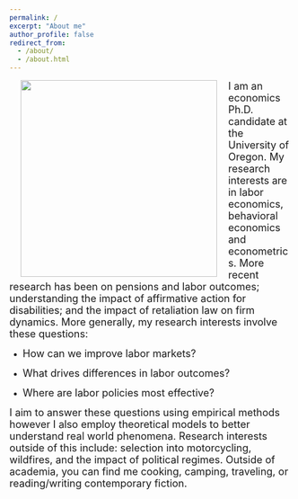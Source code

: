 ```yaml
---
permalink: /
excerpt: "About me"
author_profile: false
redirect_from: 
  - /about/
  - /about.html
---
```


<img style="float: left; margin: 0px 20px" src="./images/grad-photo-final.jpg" width="350">

<font size="4.75"> 
I am an economics Ph.D. candidate at the University of Oregon. My research interests are in labor economics, behavioral economics and econometrics. More recent research has been on pensions and labor outcomes; understanding the impact of affirmative action for disabilities; and the impact of retaliation law on firm dynamics. 
</font> 

<font size="4.75"> 
More generally, my research interests involve these questions:
</font> 

  - <font size="4.75"> How can we improve labor markets? </font> 

  - <font size="4.75"> What drives differences in labor outcomes? </font> 

  - <font size="4.75"> Where are labor policies most effective? </font> 

<font size="4.75">
I aim to answer these questions using empirical methods however I also employ theoretical models to better understand real world phenomena.
</font> 

<font size="4.75">
Research interests outside of this include: selection into motorcycling, wildfires, and the impact of political regimes.
</font> 

<font size="4.75">
Outside of academia, you can find me cooking, camping, traveling, or reading/writing contemporary fiction.
</font> 


